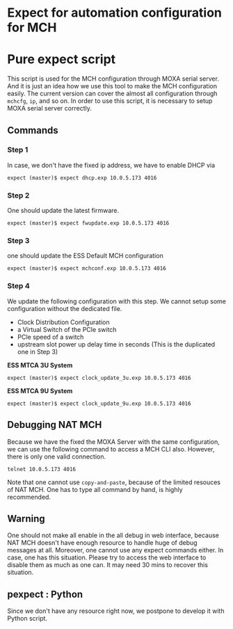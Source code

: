 Expect for automation configuration for MCH
=====

# Pure expect script

This script is used for the MCH configuration through MOXA serial server. And it is just an idea how we use this tool to make the MCH configuration easily. The current version can cover the almost all configuration through `mchcfg`, `ip`, and so on. In order to use this script, it is necessary to setup MOXA serial server correctly.


## Commands

### Step 1
In case, we don't have the fixed ip address, we have to enable DHCP via

```
expect (master)$ expect dhcp.exp 10.0.5.173 4016
```

### Step 2
One should update the latest firmware. 
```
expect (master)$ expect fwupdate.exp 10.0.5.173 4016
```

### Step 3
one should update the ESS Default MCH configuration
```
expect (master)$ expect mchconf.exp 10.0.5.173 4016
```

### Step 4
We update the following configuration with this step. We cannot setup some configuration without the dedicated file. 
* Clock Distribution Configuration
* a Virtual Switch of the PCIe switch
* PCIe speed of a switch 
* upstream slot power up delay time in seconds (This is the duplicated one in Step 3)


**ESS MTCA 3U System**

```
expect (master)$ expect clock_update_3u.exp 10.0.5.173 4016
```

**ESS MTCA 9U System**

```
expect (master)$ expect clock_update_9u.exp 10.0.5.173 4016
```

## Debugging NAT MCH

Because we have the fixed the MOXA Server with the same configuration, we can use the following command
to access a MCH CLI also. However, there is only one valid connection. 
```
telnet 10.0.5.173 4016
```

Note that one cannot use `copy-and-paste`, because of the limited resouces of NAT MCH. One has to type all command by hand, is highly recommended. 


## Warning

One should not make all enable in the all debug in web interface, because NAT MCH doesn't have enough
resource to handle huge of debug messages at all. Moreover, one cannot use any expect commands either. 
In case, one has this situation. Please try to access the web interface to disable them as much as one can. 
It may need 30 mins to recover this situation. 


## pexpect : Python
Since we don't have any resource right now, we postpone to develop it with Python script. 

